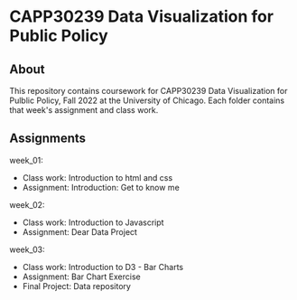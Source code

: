 # CAPP30239 Data Visualization for Public Policy
## About
This repository contains coursework for CAPP30239 Data Visualization for Pulblic Policy, Fall 2022 at the University of Chicago. Each folder contains that week's assignment and class work.

## Assignments

week_01: 
  * Class work: Introduction to html and css
  * Assignment: Introduction: Get to know me 
          
week_02: 
  * Class work: Introduction to Javascript
  * Assignment: Dear Data Project
  
week_03:
  * Class work: Introduction to D3 - Bar Charts
  * Assignment: Bar Chart Exercise
  * Final Project: Data repository 

